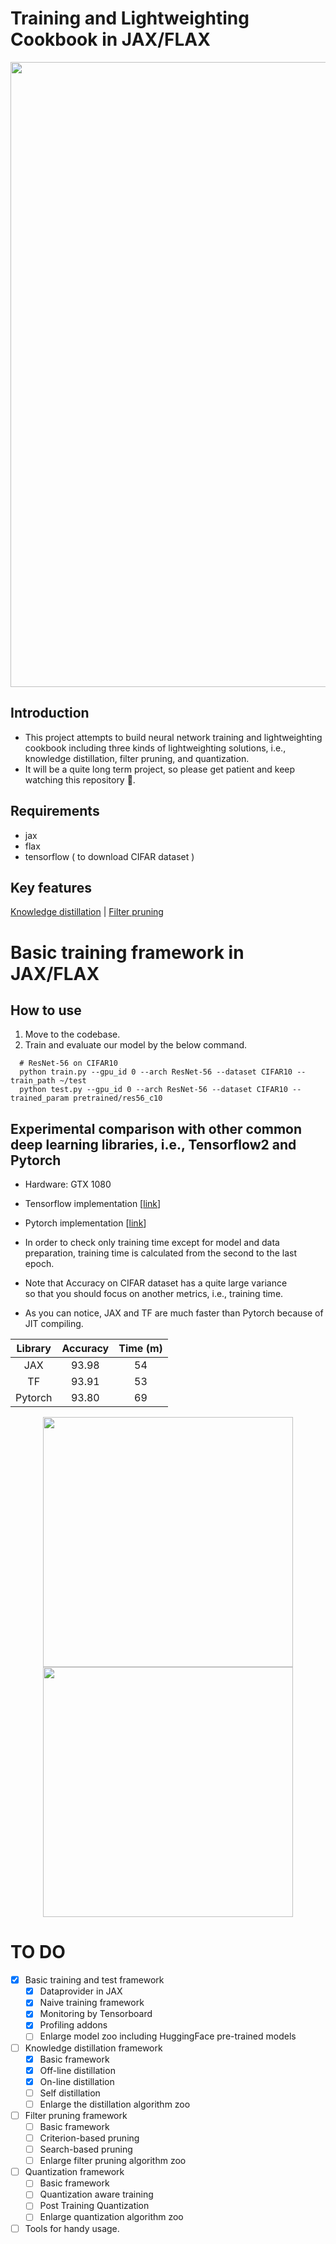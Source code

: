 # Training and Lightweighting Cookbook in JAX/FLAX 
<p align="center">
  <img src="https://user-images.githubusercontent.com/26036843/171435240-5432d537-d939-4481-9e3c-ae2112cace6c.jpg" width="1000">
</p>

## Introduction
- This project attempts to build neural network training and lightweighting cookbook including three kinds of lightweighting solutions, i.e., knowledge distillation, filter pruning, and quantization.
- It will be a quite long term project, so please get patient and keep watching this repository 🤗.

## Requirements
- jax
- flax
- tensorflow ( to download CIFAR dataset )

## Key features
[Knowledge distillation](https://github.com/sseung0703/Lightweighting_Cookbook/tree/main/KD) | [Filter pruning](https://github.com/sseung0703/Lightweighting_Cookbook/tree/main/FP)

# Basic training framework in JAX/FLAX
## How to use
1. Move to the codebase.
2. Train and evaluate our model by the below command.

```
  # ResNet-56 on CIFAR10
  python train.py --gpu_id 0 --arch ResNet-56 --dataset CIFAR10 --train_path ~/test
  python test.py --gpu_id 0 --arch ResNet-56 --dataset CIFAR10 --trained_param pretrained/res56_c10
```

## Experimental comparison with other common deep learning libraries, i.e., Tensorflow2 and Pytorch
- Hardware: GTX 1080
- Tensorflow implementation [[link](https://github.com/sseung0703/EKG)]
- Pytorch implementation [[link](https://github.com/akamaster/pytorch_resnet_cifar10)]
- In order to check only training time except for model and data preparation, training time is calculated from the second to the last epoch.

- Note that Accuracy on CIFAR dataset has a quite large variance <br>
  so that you should focus on another metrics, i.e., training time.
- As you can notice, JAX and TF are much faster than Pytorch because of JIT compiling.

<p align="center">

| Library | Accuracy| Time (m)|
|:-------:|:-------:|:-------:|
| JAX     |   93.98 |      54 |
| TF      |   93.91 |      53 |
| Pytorch |   93.80 |      69 |
</p>

<p align="center">
  <img src="https://user-images.githubusercontent.com/26036843/170279989-96cd1d0d-5906-49c0-9deb-77d9eb4eefe3.png" width="400"><img src="https://user-images.githubusercontent.com/26036843/170280803-7b16bb18-df05-47bf-86d8-7fb502ef22f8.png" width="400"><br>
</p>

# TO DO
- [x] Basic training and test framework
  - [x] Dataprovider in JAX
  - [x] Naive training framework
  - [x] Monitoring by Tensorboard
  - [x] Profiling addons
  - [ ] Enlarge model zoo including HuggingFace pre-trained models
  
- [ ] Knowledge distillation framework
  - [x] Basic framework
  - [x] Off-line distillation
  - [x] On-line distillation
  - [ ] Self distillation
  - [ ] Enlarge the distillation algorithm zoo

- [ ] Filter pruning framework
  - [ ] Basic framework
  - [ ] Criterion-based pruning
  - [ ] Search-based pruning
  - [ ] Enlarge filter pruning algorithm zoo

- [ ] Quantization framework
  - [ ] Basic framework
  - [ ] Quantization aware training
  - [ ] Post Training Quantization
  - [ ] Enlarge quantization algorithm zoo

- [ ] Tools for handy usage.
